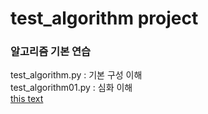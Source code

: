 # test_algorithm project
### 알고리즘 기본 연습 
test_algorithm.py : 기본 구성 이해  
test_algorithm01.py : 심화 이해  
[this text](./project_desc/README.md)